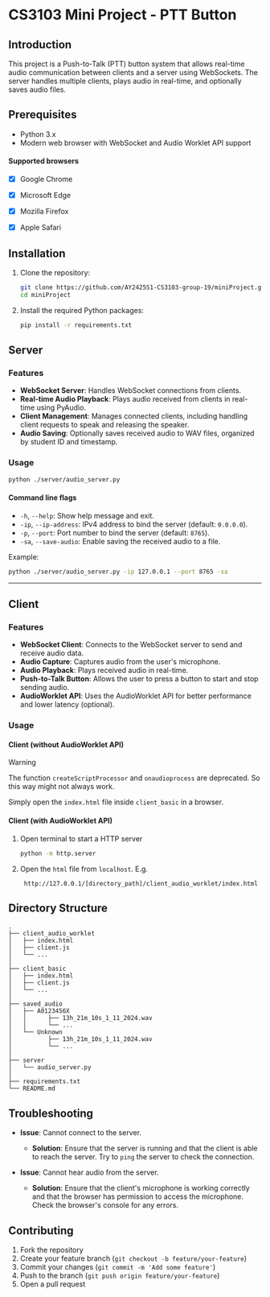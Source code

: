 # CS3103 Mini Project - PTT Button

## Introduction
This project is a Push-to-Talk (PTT) button system that allows real-time audio communication between clients and a server using WebSockets. The server handles multiple clients, plays audio in real-time, and optionally saves audio files.


## Prerequisites
- Python 3.x
- Modern web browser with WebSocket and Audio Worklet API support

#### Supported browsers
  - [x] Google Chrome
  - [x] Microsoft Edge
  - [x] Mozilla Firefox
  - [x] Apple Safari


## Installation
1. Clone the repository:
    ```bash
    git clone https://github.com/AY2425S1-CS3103-group-19/miniProject.git
    cd miniProject
    ```
2. Install the required Python packages:
    ```bash
    pip install -r requirements.txt
    ```

## Server 
### Features
- **WebSocket Server**: Handles WebSocket connections from clients.
- **Real-time Audio Playback**: Plays audio received from clients in real-time using PyAudio.
- **Client Management**: Manages connected clients, including handling client requests to speak and releasing the speaker.
- **Audio Saving**: Optionally saves received audio to WAV files, organized by student ID and timestamp.

### Usage
``` bash
python ./server/audio_server.py
```

#### Command line flags
- `-h`, `--help`: Show help message and exit.
- `-ip`, `--ip-address`: IPv4 address to bind the server (default: `0.0.0.0`).
- `-p`, `--port`: Port number to bind the server (default: `8765`).
- `-sa`, `--save-audio`: Enable saving the received audio to a file.

Example:
``` bash
python ./server/audio_server.py -ip 127.0.0.1 --port 8765 -sa
```
---
## Client
### Features
- **WebSocket Client**: Connects to the WebSocket server to send and receive audio data.
- **Audio Capture**: Captures audio from the user's microphone.
- **Audio Playback**: Plays received audio in real-time.
- **Push-to-Talk Button**: Allows the user to press a button to start and stop sending audio.
- **AudioWorklet API**: Uses the AudioWorklet API for better performance and lower latency (optional).

### Usage
#### Client (**without** AudioWorklet API)
> [!WARNING]
> The function `createScriptProcessor` and `onaudioprocess` are deprecated. So this way might not always work.

Simply open the `index.html` file inside `client_basic` in a browser.

#### Client (**with** AudioWorklet API)
1. Open terminal to start a HTTP server
    ```bash
    python -m http.server
    ```
2. Open the `html` file from `localhost`. E.g.
   ``` 
    http://127.0.0.1/[directory_path]/client_audio_worklet/index.html
   ```

## Directory Structure
```
.
├── client_audio_worklet
│   ├── index.html
│   ├── client.js
│   └── ...
│
├── client_basic
│   ├── index.html
│   ├── client.js
│   └── ...
│
├── saved_audio
│   ├── A0123456X
│   │      ├── 13h_21m_10s_1_11_2024.wav
│   │      └── ...
│   └── Unknown
│          ├── 13h_21m_10s_1_11_2024.wav
│          └── ...
│   
├── server
│   └── audio_server.py
│
├── requirements.txt
└── README.md
```

## Troubleshooting
- **Issue**: Cannot connect to the server.
  - **Solution**: Ensure that the server is running and that the client is able to reach the server. Try to `ping` the server to check the connection.

- **Issue**: Cannot hear audio from the server.
  - **Solution**: Ensure that the client's microphone is working correctly and that the browser has permission to access the microphone. Check the browser's console for any errors.


## Contributing
1. Fork the repository
2. Create your feature branch (`git checkout -b feature/your-feature`)
3. Commit your changes (`git commit -m 'Add some feature'`)
4. Push to the branch (`git push origin feature/your-feature`)
5. Open a pull request
